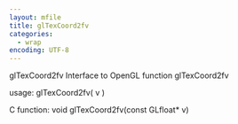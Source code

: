 ```yaml
---
layout: mfile
title: glTexCoord2fv
categories:
  - wrap
encoding: UTF-8
---
```


glTexCoord2fv  Interface to OpenGL function glTexCoord2fv

usage:  glTexCoord2fv( v )

C function:  void glTexCoord2fv(const GLfloat\* v)